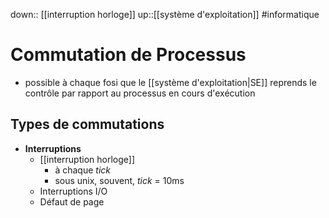 down:: [[interruption horloge]]
up::[[système d'exploitation]]
#informatique 
# Commutation de Processus

 - possible à chaque fosi que le [[système d'exploitation|SE]] reprends le contrôle par rapport au processus en cours d'exécution

## Types de commutations

 - **Interruptions**
     - [[interruption horloge]]
         - à chaque _tick_
         - sous unix, souvent, _tick_ = 10ms
     - Interruptions I/O
     - Défaut de page

